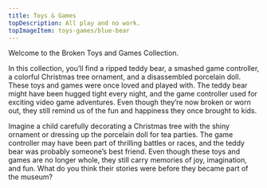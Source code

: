 ```yaml
---
title: Toys & Games
topDescription: All play and no work.
topImageItem: toys-games/blue-bear
---
```


<p class="h4">Welcome to the Broken Toys and Games Collection.</p>

In this collection, you’ll find a ripped teddy bear, a smashed game controller, a colorful Christmas tree ornament, and a disassembled porcelain doll. These toys and games were once loved and played with. The teddy bear might have been hugged tight every night, and the game controller used for exciting video game adventures. Even though they’re now broken or worn out, they still remind us of the fun and happiness they once brought to kids.

Imagine a child carefully decorating a Christmas tree with the shiny ornament or dressing up the porcelain doll for tea parties. The game controller may have been part of thrilling battles or races, and the teddy bear was probably someone’s best friend. Even though these toys and games are no longer whole, they still carry memories of joy, imagination, and fun. What do you think their stories were before they became part of the museum?
